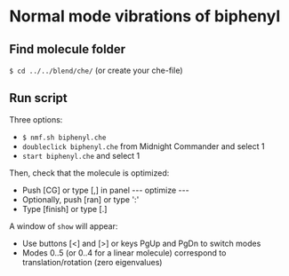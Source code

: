 # Normal mode vibrations of biphenyl

## Find molecule folder

`$ cd ../../blend/che/`
(or create your che-file)

## Run script

Three options:
* `$ nmf.sh biphenyl.che`
* `doubleclick biphenyl.che` from Midnight Commander and select 1
* `start biphenyl.che` and select 1

Then, check that the molecule is optimized:
* Push [CG] or type [,] in panel --- optimize ---
* Optionally, push [ran] or type ':'
* Type [finish] or type [.]

A window of `show` will appear:
* Use buttons [<] and [>] or keys PgUp and PgDn to switch modes
* Modes 0..5 (or 0..4 for a linear molecule) correspond to translation/rotation (zero eigenvalues)
